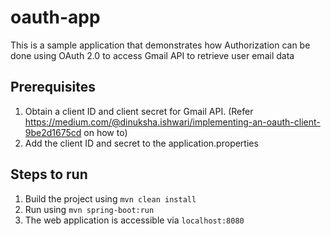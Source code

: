 # oauth-app
This is a sample application that demonstrates how Authorization can be done using OAuth 2.0 to access Gmail API to retrieve user email data

## Prerequisites
1. Obtain a client ID and client secret for Gmail API. (Refer https://medium.com/@dinuksha.ishwari/implementing-an-oauth-client-9be2d1675cd on how to)
2. Add the client ID and secret to the application.properties

## Steps to run
1. Build the project using `mvn clean install`
2. Run using `mvn spring-boot:run`
3. The web application is accessible via `localhost:8080`
